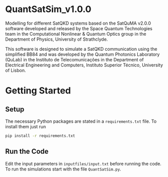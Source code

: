 # QuantSatSim_v1.0.0
Modelling for different SatQKD systems based on the SatQuMA v2.0.0 software developed and released by the Space Quantum Technologies team in the Computational Nonlinear & Quantum Optics group in the Department of Physics, University of Strathclyde.

This software is designed to simulate a SatQKD communication using the simplified BB84 and was developed by the Quantum Photonics Laboratory (QuLab) in the Instituto de Telecomunicações in the Department of Electrical Engineering and Computers, Instituto Superior Técnico, University of Lisbon.
# Getting Started
## Setup
The necessary Python packages are stated in a `requirements.txt` file. To install them just run 
```bash
pip install -r requirements.txt
```

## Run the Code
Edit the input parameters in `inputfiles/input.txt` before running the code.
To run the simulations start with the file `QuantSatSim.py`.
